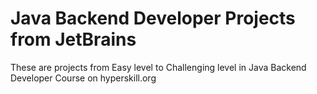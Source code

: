 # Java Backend Developer Projects from JetBrains
These are projects from Easy level to Challenging level in Java Backend Developer Course on hyperskill.org
